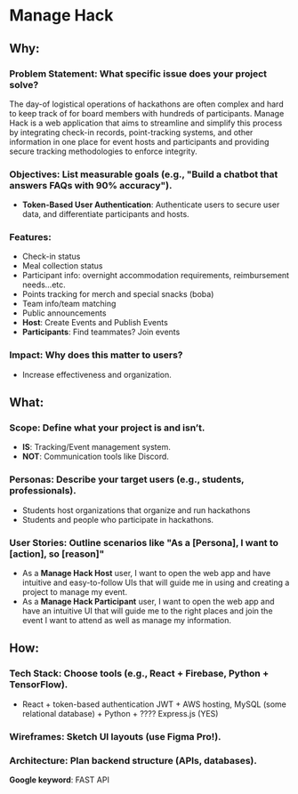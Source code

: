 # Manage Hack  

## Why:  

### Problem Statement: What specific issue does your project solve?  
The day-of logistical operations of hackathons are often complex and hard to keep track of for board members with hundreds of participants. Manage Hack is a web application that aims to streamline and simplify this process by integrating check-in records, point-tracking systems, and other information in one place for event hosts and participants and providing secure tracking methodologies to enforce integrity.  

### Objectives: List measurable goals (e.g., "Build a chatbot that answers FAQs with 90% accuracy").  
- **Token-Based User Authentication**: Authenticate users to secure user data, and differentiate participants and hosts.  

### Features:  
- Check-in status  
- Meal collection status  
- Participant info: overnight accommodation requirements, reimbursement needs…etc.  
- Points tracking for merch and special snacks (boba)  
- Team info/team matching  
- Public announcements  
- **Host**: Create Events and Publish Events  
- **Participants**: Find teammates? Join events  

### Impact: Why does this matter to users?  
- Increase effectiveness and organization.  

## What:  

### Scope: Define what your project is and isn’t.  
- **IS**: Tracking/Event management system.  
- **NOT**: Communication tools like Discord.  

### Personas: Describe your target users (e.g., students, professionals).  
- Students host organizations that organize and run hackathons  
- Students and people who participate in hackathons.  

### User Stories: Outline scenarios like "As a [Persona], I want to [action], so [reason]"  
- As a **Manage Hack Host** user, I want to open the web app and have intuitive and easy-to-follow UIs that will guide me in using and creating a project to manage my event.  
- As a **Manage Hack Participant** user, I want to open the web app and have an intuitive UI that will guide me to the right places and join the event I want to attend as well as manage my information.  

## How:  

### Tech Stack: Choose tools (e.g., React + Firebase, Python + TensorFlow).  
- React + token-based authentication JWT + AWS hosting, MySQL (some relational database) + Python + ???? Express.js (YES)  

### Wireframes: Sketch UI layouts (use Figma Pro!).  

### Architecture: Plan backend structure (APIs, databases).  

**Google keyword**: FAST API  

